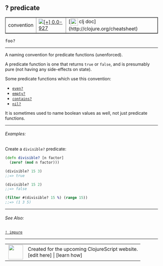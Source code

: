 ## ? predicate



 <table border="1">
<tr>
<td>convention</td>
<td><a href="https://github.com/cljsinfo/cljs-api-docs/tree/0.0-927"><img valign="middle" alt="[+] 0.0-927" title="Added in 0.0-927" src="https://img.shields.io/badge/+-0.0--927-lightgrey.svg"></a> </td>
<td>
[<img height="24px" valign="middle" src="http://i.imgur.com/1GjPKvB.png"> clj doc](http://clojure.org/cheatsheet)
</td>
</tr>
</table>

<samp>foo?</samp><br>

---


A naming convention for predicate functions (unenforced).

A predicate function is one that returns `true` or `false`, and is presumably
pure (not having any side-effects on state).

Some predicate functions which use this convention:

- [`even?`](cljs.core_evenQMARK.md)
- [`empty?`](cljs.core_emptyQMARK.md)
- [`contains?`](cljs.core_containsQMARK.md)
- [`nil?`](cljs.core_nilQMARK.md)

It is sometimes used to name boolean values as well, not just predicate functions.

---

###### Examples:

Create a `divisible?` predicate:

```clj
(defn divisible? [n factor]
  (zero? (mod n factor)))

(divisible? 15 3)
;;=> true

(divisible? 15 2)
;;=> false

(filter #(divisible? 15 %) (range 15))
;;=> (1 3 5)
```

---

###### See Also:

[`! impure`](syntax_impure.md)<br>

---








 <table>
<tr><td>
<img valign="middle" align="right" width="48px" src="http://i.imgur.com/Hi20huC.png">
</td><td>
Created for the upcoming ClojureScript website.<br>
[edit here] | [learn how]
</td></tr></table>

[edit here]:https://github.com/cljsinfo/cljs-api-docs/blob/master/cljsdoc/syntax_predicate.cljsdoc
[learn how]:https://github.com/cljsinfo/cljs-api-docs/wiki/cljsdoc-files

<!--

This information was too distracting to show to readers, but I'll leave it
commented here since it is helpful to:

- pretty-print the data used to generate this document
- and show how to retrieve that data



The API data for this symbol:

```clj
{:description "A naming convention for predicate functions (unenforced).\n\nA predicate function is one that returns `true` or `false`, and is presumably\npure (not having any side-effects on state).\n\nSome predicate functions which use this convention:\n\n- [cljs.core/even?]\n- [cljs.core/empty?]\n- [cljs.core/contains?]\n- [cljs.core/nil?]\n\nIt is sometimes used to name boolean values as well, not just predicate functions.",
 :ns "syntax",
 :name "predicate",
 :history [["+" "0.0-927"]],
 :type "convention",
 :related ["syntax/impure"],
 :full-name-encode "syntax_predicate",
 :usage ["foo?"],
 :examples [{:id "5a85c7",
             :content "Create a `divisible?` predicate:\n\n```clj\n(defn divisible? [n factor]\n  (zero? (mod n factor)))\n\n(divisible? 15 3)\n;;=> true\n\n(divisible? 15 2)\n;;=> false\n\n(filter #(divisible? 15 %) (range 15))\n;;=> (1 3 5)\n```"}],
 :full-name "syntax/predicate",
 :display "? predicate",
 :clj-doc "http://clojure.org/cheatsheet"}

```

Retrieve the API data for this symbol:

```clj
;; from Clojure REPL
(require '[clojure.edn :as edn])
(-> (slurp "https://raw.githubusercontent.com/cljsinfo/cljs-api-docs/catalog/cljs-api.edn")
    (edn/read-string)
    (get-in [:symbols "syntax/predicate"]))
```

-->
